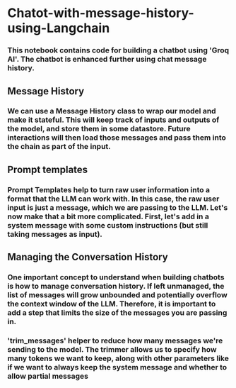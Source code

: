 ﻿# Chatot-with-message-history-using-Langchain
### This notebook contains code for building a chatbot using 'Groq AI'. The chatbot is enhanced further using chat message history.

## Message History
### We can use a Message History class to wrap our model and make it stateful. This will keep track of inputs and outputs of the model, and store them in some datastore. Future interactions will then load those messages and pass them into the chain as part of the input.

## Prompt templates
### Prompt Templates help to turn raw user information into a format that the LLM can work with. In this case, the raw user input is just a message, which we are passing to the LLM. Let's now make that a bit more complicated. First, let's add in a system message with some custom instructions (but still taking messages as input).

## Managing the Conversation History
### One important concept to understand when building chatbots is how to manage conversation history. If left unmanaged, the list of messages will grow unbounded and potentially overflow the context window of the LLM. Therefore, it is important to add a step that limits the size of the messages you are passing in.
### 'trim_messages' helper to reduce how many messages we're sending to the model. The trimmer allows us to specify how many tokens we want to keep, along with other parameters like if we want to always keep the system message and whether to allow partial messages
